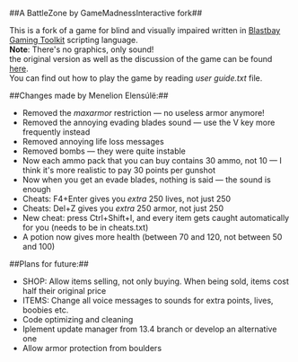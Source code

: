 ##A BattleZone by GameMadnessInteractive fork##

This is a fork of a game for blind and visually impaired written in [Blastbay Gaming Toolkit](http://blastbay.com/) scripting language.    
**Note**: There's no graphics, only sound!    
the original version as well as the discussion of the game can be found [here](http://forum.audiogames.net/viewtopic.php?id=3800&p=52).    
You can find out how to play the game by reading *user guide.txt* file.

##Changes made by Menelion Elensúlë:##
- Removed the *maxarmor* restriction — no useless armor anymore!
- Removed the annoying evading blades sound — use the V key more frequently instead
- Removed annoying life loss messages
- Removed bombs — they were quite instable
- Now each ammo pack that you can buy contains 30 ammo, not 10 — I think it's more realistic to pay 30 points per gunshot
- Now when you get an evade blades, nothing is said — the sound is enough
- Cheats: F4+Enter gives you _extra_ 250 lives, not just 250
- Cheats: Del+Z gives you _extra_ 250 armor, not just 250
- New cheat: press Ctrl+Shift+I, and every item gets caught automatically for you (needs to be in cheats.txt)
- A potion now gives more health (between 70 and 120, not between 50 and 100)

##Plans for future:##
- SHOP: Allow items selling, not only buying. When being sold, items cost half their original price
- ITEMS: Change all voice messages to sounds for extra points, lives, boobies etc.
- Code optimizing and cleaning
- Iplement update manager from 13.4 branch or develop an alternative one
- Allow armor protection from boulders